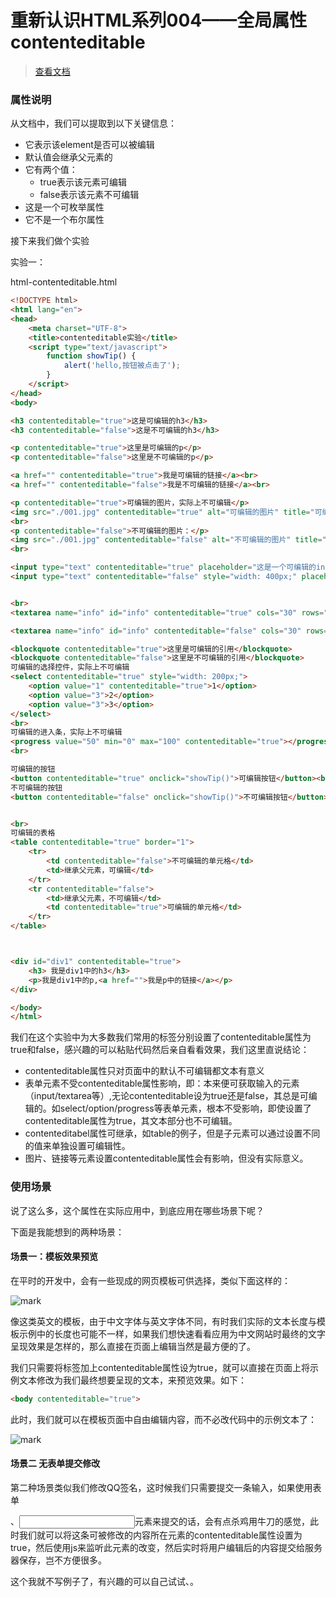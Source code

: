 # 重新认识HTML系列004——全局属性contenteditable

> [查看文档](https://developer.mozilla.org/zh-CN/docs/Web/HTML/Global_attributes#contenteditable)

### 属性说明

从文档中，我们可以提取到以下关键信息：

* 它表示该element是否可以被编辑
* 默认值会继承父元素的
* 它有两个值：
  * true表示该元素可编辑
  * false表示该元素不可编辑
* 这是一个可枚举属性
* 它不是一个布尔属性



接下来我们做个实验

实验一：

html-contenteditable.html

```html
<!DOCTYPE html>
<html lang="en">
<head>
    <meta charset="UTF-8">
    <title>contenteditable实验</title>
    <script type="text/javascript">
        function showTip() {
            alert('hello,按钮被点击了');
        }
    </script>
</head>
<body>

<h3 contenteditable="true">这是可编辑的h3</h3>
<h3 contenteditable="false">这是不可编辑的h3</h3>

<p contenteditable="true">这里是可编辑的p</p>
<p contenteditable="false">这里是不可编辑的p</p>

<a href="" contenteditable="true">我是可编辑的链接</a><br>
<a href="" contenteditable="false">我是不可编辑的链接</a><br>

<p contenteditable="true">可编辑的图片，实际上不可编辑</p>
<img src="./001.jpg" contenteditable="true" alt="可编辑的图片" title="可编辑的图片" width="300">
<br>
<p contenteditable="false">不可编辑的图片：</p>
<img src="./001.jpg" contenteditable="false" alt="不可编辑的图片" title="不可编辑的图片" width="300">
<br>

<input type="text" contenteditable="true" placeholder="这是一个可编辑的input"><br>
<input type="text" contenteditable="false" style="width: 400px;" placeholder="这是一个不可编辑的input,但实际上它是可编辑的">


<br>
<textarea name="info" id="info" contenteditable="true" cols="30" rows="10">可编辑</textarea>

<textarea name="info" id="info" contenteditable="false" cols="30" rows="10">不可编辑，实际上可编辑</textarea>

<blockquote contenteditable="true">这里是可编辑的引用</blockquote>
<blockquote contenteditable="false">这里是不可编辑的引用</blockquote>
可编辑的选择控件，实际上不可编辑
<select contenteditable="true" style="width: 200px;">
    <option value="1" contenteditable="true">1</option>
    <option value="3">2</option>
    <option value="3">3</option>
</select>
<br>
可编辑的进入条，实际上不可编辑
<progress value="50" min="0" max="100" contenteditable="true"></progress>
<br>

可编辑的按钮
<button contenteditable="true" onclick="showTip()">可编辑按钮</button><br>
不可编辑的按钮
<button contenteditable="false" onclick="showTip()">不可编辑按钮</button>


<br>
可编辑的表格
<table contenteditable="true" border="1">
    <tr>
        <td contenteditable="false">不可编辑的单元格</td>
        <td>继承父元素，可编辑</td>
    </tr>
    <tr contenteditable="false">
        <td>继承父元素，不可编辑</td>
        <td contenteditable="true">可编辑的单元格</td>
    </tr>
</table>



<div id="div1" contenteditable="true">
    <h3> 我是div1中的h3</h3>
    <p>我是div1中的p,<a href="">我是p中的链接</a></p>
</div>

</body>
</html>
```



我们在这个实验中为大多数我们常用的标签分别设置了contenteditable属性为true和false，感兴趣的可以粘贴代码然后亲自看看效果，我们这里直说结论：

* contenteditable属性只对页面中的默认不可编辑都文本有意义
* 表单元素不受contenteditable属性影响，即：本来便可获取输入的元素（input/textarea等）,无论contenteditable设为true还是false，其总是可编辑的。如select/option/progress等表单元素，根本不受影响，即使设置了contenteditable属性为true，其文本部分也不可编辑。
* contenteditabel属性可继承，如table的例子，但是子元素可以通过设置不同的值来单独设置可编辑性。
* 图片、链接等元素设置contenteditable属性会有影响，但没有实际意义。



### 使用场景

说了这么多，这个属性在实际应用中，到底应用在哪些场景下呢？

下面是我能想到的两种场景：

#### 场景一：模板效果预览

在平时的开发中，会有一些现成的网页模板可供选择，类似下面这样的：

![mark](http://7xlnr9.com1.z0.glb.clouddn.com/blog/20170616/093552831.png)

像这类英文的模板，由于中文字体与英文字体不同，有时我们实际的文本长度与模板示例中的长度也可能不一样，如果我们想快速看看应用为中文网站时最终的文字呈现效果是怎样的，那么直接在页面上编辑当然是最方便的了。

我们只需要将<body>标签加上contenteditable属性设为true，就可以直接在页面上将示例文本修改为我们最终想要呈现的文本，来预览效果。如下：

```html
<body contenteditable="true">
```



此时，我们就可以在模板页面中自由编辑内容，而不必改代码中的示例文本了：

![mark](http://7xlnr9.com1.z0.glb.clouddn.com/blog/20170616/094552054.png)



#### 场景二 无表单提交修改



第二种场景类似我们修改QQ签名，这时候我们只需要提交一条输入，如果使用表单<form>、<input>元素来提交的话，会有点杀鸡用牛刀的感觉，此时我们就可以将这条可被修改的内容所在元素的contenteditable属性设置为true，然后使用js来监听此元素的改变，然后实时将用户编辑后的内容提交给服务器保存，岂不方便很多。

这个我就不写例子了，有兴趣的可以自己试试、。

